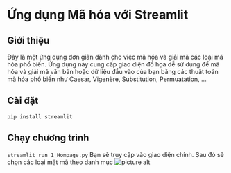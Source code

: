 # Ứng dụng Mã hóa với Streamlit
## Giới thiệu
Đây là một ứng dụng đơn giản dành cho việc mã hóa và giải mã các loại mã hóa phổ biến. Ứng dụng này cung cấp giao diện đồ họa dễ sử dụng để mã hóa và giải mã văn bản hoặc dữ liệu đầu vào của bạn bằng các thuật toán mã hóa phổ biến như Caesar, Vigenère, Substitution, Permuatation, ...
## Cài đặt
` pip install streamlit `
## Chạy chương trình
` streamlit run 1_Hompage.py `
Bạn sẽ truy cập vào giao diện chính. Sau đó sẽ chọn các loại mật mã theo danh mục
![picture alt](http://via.placeholder.com/200x150 )

